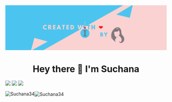 <img src = "https://github.com/Suchana34/Suchana34/blob/master/suchana_banner.png">

<h1 align='center'>
  Hey there 👋 I'm Suchana
</h1>

[<img src="https://img.shields.io/badge/twitter-%231DA1F2.svg?&style=for-the-badge&logo=twitter&logoColor=white" />](https://twitter.com/this_suchchak) [<img src="https://img.shields.io/badge/medium-%2312100E.svg?&style=for-the-badge&logo=medium&logoColor=white" />](https://medium.com/@suchanachakraborty) [<img src="https://img.shields.io/badge/linkedin-%230077B5.svg?&style=for-the-badge&logo=linkedin&logoColor=white" />](https://www.linkedin.com/in/suchana-chakrabarti-770b5616b/) 


<img align="left" src="https://github-readme-stats.vercel.app/api/top-langs/?username=Suchana34&layout=compact&hide=html&theme=light" alt="Suchana34" />


<img align="center" src="https://github-readme-stats.vercel.app/api?username=Suchana34&show_icons=true&theme=light" alt="Suchana34"/>
